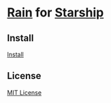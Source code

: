 # [Rain](https://github.com/85clab0/rain-theme) for [Starship](https://starship.rs/)

## Install

[Install](INSTALL.md)

## License

[MIT License](LICENSE)
